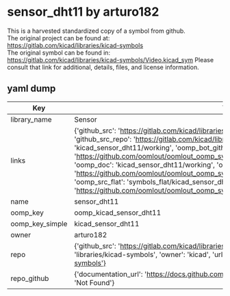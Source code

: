 # sensor_dht11 by arturo182  
This is a harvested standardized copy of a symbol from github.  
The original project can be found at:  
https://gitlab.com/kicad/libraries/kicad-symbols  
The original symbol can be found in:
https://gitlab.com/kicad/libraries/kicad-symbols/Video.kicad_sym
Please consult that link for additional, details, files, and license information.  
## yaml dump  
| Key | Value |  
| --- | --- |  
| library_name | Sensor |  
| links | {'github_src': 'https://gitlab.com/kicad/libraries/kicad-symbols/Video.kicad_sym', 'github_src_repo': 'https://gitlab.com/kicad/libraries/kicad-symbols', 'oomp_bot': 'kicad_sensor_dht11/working', 'oomp_bot_github': 'https://github.com/oomlout/oomlout_oomp_symbol_bot/tree/main/kicad_sensor_dht11/working', 'oomp_doc': 'kicad_sensor_dht11/working', 'oomp_doc_github': 'https://github.com/oomlout/oomlout_oomp_symbol_doc/tree/main/kicad_sensor_dht11/working', 'oomp_src_flat': 'symbols_flat/kicad_sensor_dht11/working', 'oomp_src_flat_github': 'https://github.com/oomlout/oomlout_oomp_symbol_src/tree/main/kicad_sensor_dht11/working'} |  
| name | sensor_dht11 |  
| oomp_key | oomp_kicad_sensor_dht11 |  
| oomp_key_simple | kicad_sensor_dht11 |  
| owner | arturo182 |  
| repo | {'github_src': 'https://gitlab.com/kicad/libraries/kicad-symbols/Video.kicad_sym', 'name': 'libraries/kicad-symbols', 'owner': 'kicad', 'url': 'https://gitlab.com/kicad/libraries/kicad-symbols'} |  
| repo_github | {'documentation_url': 'https://docs.github.com/rest/repos/repos#get-a-repository', 'message': 'Not Found'} |  

